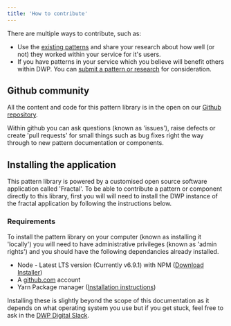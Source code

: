 ```yaml
---
title: 'How to contribute'
---
```


<p>There are multiple ways to contribute, such as:</p>

<ul>
	<li>
		Use the <a href="/docs/patterns">existing patterns</a> and share your research about 
		how well (or not) they worked within your service for it's users.
	</li>
	<li>
		If you have patterns in your service which you believe will benefit others 
		within DWP. You can <a href="/docs/about/submit">submit a pattern or research</a> for 
		consideration.
	</li>
</ul>

<h2 id="github-community">Github community</h2>

<p>All the content and code for this pattern library is in the open on our <a href="https://github.com/paulmsmith/dwp-design">Github repository</a>.</p>

<p>Within github you can ask questions (known as 'issues'), raise defects or create 'pull requests' for small things such as bug fixes right the way through to new pattern documentation or components.</p>

<h2 id="installation">Installing the application</h2>

This pattern library is powered by a customised open source software application called 'Fractal'. To be able to contribute a pattern or component directly to this library, first you will will need to install the DWP instance of the fractal application by following the instructions below.

<h3 id="installation-requirements">Requirements</h3>

<p>To install the pattern library on your computer (known as installing it 'locally') you will need to have administrative privileges (known as 'admin rights') and you should have the following dependancies already installed.</p>

<ul>
	<li>Node - Latest LTS version (Currently v6.9.1) with NPM (<a href="https://nodejs.org/en/download/">Download Installer</a>)</li>
	<li>A <a href="http://github.com">github.com</a> account</li>
	<li>Yarn Package manager (<a href="https://yarnpkg.com/en/docs/install">Installation instructions</a>)</li>
</ul>

<p>Installing these is slightly beyond the scope of this documentation as it depends on what operating system you use but if you get stuck, feel free to ask in the <a href="dwpdigital.slack.com">DWP Digital Slack</a>.</p>
